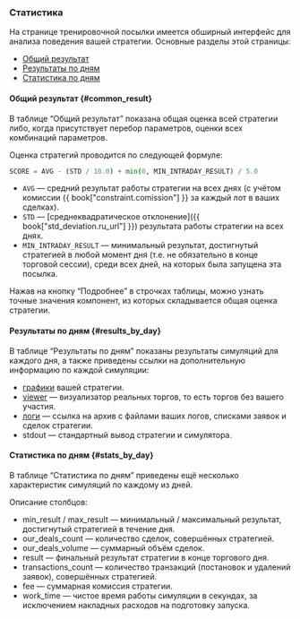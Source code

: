 ### Статистика

На странице тренировочной посылки имеется обширный интерфейс для анализа поведения вашей стратегии.
Основные разделы этой страницы:

- [Общий результат](#common_result)
- [Результаты по дням](#results_by_day)
- [Статистика по дням](#stats_by_day)

#### Общий результат {#common_result}

В таблице “Общий результат” показана общая оценка всей стратегии либо, когда присутствует перебор параметров, оценки всех комбинаций параметров.

Оценка стратегий проводится по следующей формуле:<a id="result_formula"></a>

```py
SCORE = AVG - (STD / 10.0) + min(0, MIN_INTRADAY_RESULT) / 5.0
```

- `AVG` — средний результат работы стратегии на всех днях (с учётом комиссии {{ book["constraint.comission"] }} за каждый лот в ваших сделках).
- `STD` — [среднеквадратическое отклонение]({{ book["std_deviation.ru_url"] }}) результата работы стратегии на всех днях.
- `MIN_INTRADAY_RESULT` — минимальный результат, достигнутый стратегией в любой момент дня (т.е. не обязательно в конце торговой сессии), среди всех дней, на которых была запущена эта посылка.

Нажав на кнопку “Подробнее” в строчках таблицы, можно узнать точные значения компонент, из которых складывается общая оценка стратегии.

#### Результаты по дням {#results_by_day}

В таблице “Результаты по дням” показаны результаты симуляций для каждого дня, а также приведены ссылки на дополнительную информацию по каждой симуляции:

- [графики](charts.md) вашей стратегии.
- [viewer](viewer.md) — визуализатор реальных торгов, то есть торгов без вашего участия.
	<!-- TODO(asalikhov): may be virtual orderbook -->
- [логи](logs.md) — ссылка на архив с файлами ваших логов, списками заявок и сделок стратегии.
- stdout — стандартный вывод стратегии и симулятора.

#### Статистика по дням {#stats_by_day}

В таблице “Статистика по дням” приведены ещё несколько характеристик симуляций по каждому из дней.

Описание столбцов:

- min_result / max_result — минимальный / максимальный результат, достигнутый стратегией в течение дня.
- our_deals_count — количество сделок, совершённых стратегией.
- our_deals_volume — суммарный объём сделок.
- result — финальный результат стратегии в конце торгового дня.
- transactions_count — количество транзакций (постановок и удалений заявок), совершённых стратегией.
- fee — суммарная комиссия стратегии.
- work_time — чистое время работы симуляции в секундах, за исключением накладных расходов на подготовку запуска.
